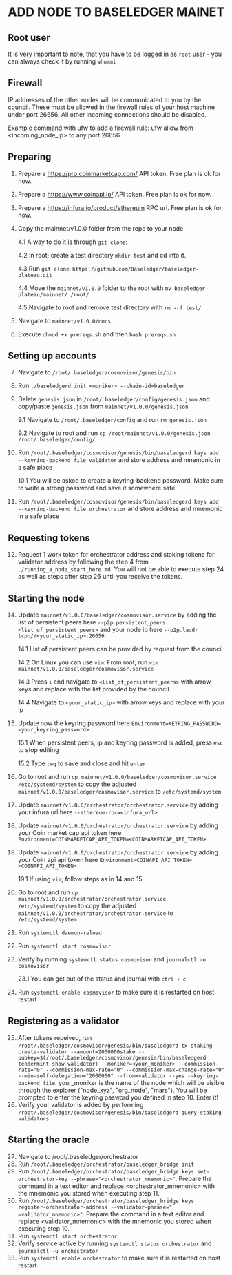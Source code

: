 # ADD NODE TO BASELEDGER MAINET

## Root user
It is very important to note, that you have to be logged in as `root` user - you can always check it by running `whoami`

## Firewall

IP addresses of the other nodes will be communicated to you by the council. These must be allowed in the firewall rules of your host machine under port 26656. All other incoming connections should be disabled.

Example command with ufw to add a firewall rule: 
ufw allow from <incoming_node_ip> to any port 26656

## Preparing

1. Prepare a https://pro.coinmarketcap.com/ API token. Free plan is ok for now.
2. Prepare a https://www.coinapi.io/ API token. Free plan is ok for now.
3. Prepare a https://infura.io/product/ethereum RPC url. Free plan is ok for now.
4. Copy the mainnet/v1.0.0 folder from the repo to your node

    4.1 A way to do it is through `git clone`:

    4.2 In root; create a test directory `mkdir test` and cd into it.

    4.3 Run `git clone https://github.com/Baseledger/baseledger-plateau.git`

    4.4 Move the `mainnet/v1.0.0` folder to the root with `mv baseledger-plateau/mainnet/ /root/`

    4.5 Navigate to root and remove test directory with `rm -rf test/`

5. Navigate to `mainnet/v1.0.0/docs`
6. Execute `chmod +x prereqs.sh` and then `bash prereqs.sh`


## Setting up accounts

7. Navigate to `/root/.baseledger/cosmovisor/genesis/bin`
8. Run `./baseledgerd init <moniker> --chain-id=baseledger`
9. Delete `genesis.json` in `/root/.baseledger/config/genesis.json` and copy/paste `genesis.json` from `mainnet/v1.0.0/genesis.json`

    9.1 Navigate to `/root/.baseledger/config` and run `rm genesis.json`

    9.2 Navigate to root and run `cp /root/mainnet/v1.0.0/genesis.json /root/.baseledger/config/`

10. Run `/root/.baseledger/cosmovisor/genesis/bin/baseledgerd keys add --keyring-backend file validator` and store address and mnemonic in a safe place
    
    10.1 You will be asked to create a keyring-backend password. Make sure to write a strong password and save it somewhere safe

11. Run `/root/.baseledger/cosmovisor/genesis/bin/baseledgerd keys add --keyring-backend file orchestrator` and store address and mnemonic in a safe place

## Requesting tokens

12. Request 1 work token for orchestrator address and staking tokens for validator address by following the step 4 from `./running_a_node_start_here.md`. You will not be able to execute step 24 as well as steps after step 26 until you receive the tokens.

## Starting the node

14. Update `mainnet/v1.0.0/baseledger/cosmovisor.service` by adding the list of persistent peers here `--p2p.persistent_peers <list_of_persistent_peers>` and your node ip here `--p2p.laddr tcp://<your_static_ip>:26656`

    14.1 List of persistent peers can be provided by request from the council

    14.2 On Linux you can use `vim`: From root, run `vim mainnet/v1.0.0/baseledger/cosmovisor.service`

    14.3 Press `i` and navigate to `<list_of_persistent_peers>` with arrow keys and replace with the list provided by the council

    14.4 Navigate to `<your_static_ip>` with arrow keys and replace with your ip

15. Update now the keyring password here `Environment=KEYRING_PASSWORD=<your_keyring_password>`

    15.1 When persistent peers, ip and keyring password is added, press `esc` to stop editing

    15.2 Type `:wq` to save and close and hit `enter`

16. Go to root and run `cp mainnet/v1.0.0/baseledger/cosmovisor.service /etc/systemd/system` to copy the adjusted `mainnet/v1.0.0/baseledger/cosmovisor.service` to `/etc/systemd/system`
17. Update `mainnet/v1.0.0/orchestrator/orchestrator.service` by adding your infura url here `--ethereum-rpc=<infura_url>`
18. Update `mainnet/v1.0.0/orchestrator/orchestrator.service` by adding your Coin market cap api token here `Environment=COINMARKETCAP_API_TOKEN=<COINMARKETCAP_API_TOKEN>`
19. Update `mainnet/v1.0.0/orchestrator/orchestrator.service` by adding your Coin api api token here `Environment=COINAPI_API_TOKEN=<COINAPI_API_TOKEN>`

    19.1 If using `vim`; follow steps as in 14 and 15

20. Go to root and run `cp mainnet/v1.0.0/orchestrator/orchestrator.service /etc/systemd/system` to copy the adjusted `mainnet/v1.0.0/orchestrator/orchestrator.service` to `/etc/systemd/system`
21. Run `systemctl daemon-reload`
22. Run `systemctl start cosmovisor`
23. Verify by running `systemctl status cosmovisor` and `journalctl -u cosmovisor`

    23.1 You can get out of the status and journal with `ctrl + c`

24. Run `systemctl enable cosmovisor` to make sure it is restarted on host restart

## Registering as a validator

25. After tokens received, run `/root/.baseledger/cosmovisor/genesis/bin/baseledgerd tx staking create-validator --amount=2000000stake --pubkey=$(/root/.baseledger/cosmovisor/genesis/bin/baseledgerd tendermint show-validator) --moniker=<your_moniker> --commission-rate="0" --commission-max-rate="0" --commission-max-change-rate="0" --min-self-delegation="2000000" --from=validator --yes --keyring-backend file`. your_moniker is the name of the node which will be visible through the explorer ("node_xyz", "org_node", "mars"). You will be prompted to enter the keyring pasword you defined in step 10. Enter it!
26. Verify your validator is added by performing `/root/.baseledger/cosmovisor/genesis/bin/baseledgerd query staking validators`

## Starting the oracle

27. Navigate to /root/.baseledger/orchestrator
28. Run `/root/.baseledger/orchestrator/baseledger_bridge init`
29. Run `/root/.baseledger/orchestrator/baseledger_bridge keys set-orchestrator-key --phrase="<orchestrator_mnemonic>"`. Prepare the command in a text editor and replace <orchestrator_mnemonic>  with the mnemonic you stored when executing step 11.
30. Run `/root/.baseledger/orchestrator/baseledger_bridge keys register-orchestrator-address --validator-phrase="<validator_mnemonic>"`. Prepare the command in a text editor and replace <validator_mnemonic>  with the mnemonic you stored when executing step 10.
31. Run `systemctl start orchestrator`
32. Verify service active by running `systemctl status orchestrator` and `journalctl -u orchestrator`
33. Run `systemctl enable orchestrator` to make sure it is restarted on host restart
